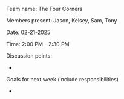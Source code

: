 Team name: The Four Corners

Members present: Jason, Kelsey, Sam, Tony

Date: 02-21-2025

Time: 2:00 PM - 2:30 PM

Discussion points:

* 

Goals for next week (include responsibilities)

*
